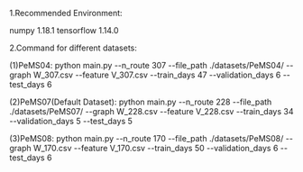 

1.Recommended Environment:

numpy 1.18.1
tensorflow 1.14.0


2.Command for different datasets:

(1)PeMS04:
python main.py --n_route 307 --file_path ./datasets/PeMS04/ --graph W_307.csv --feature V_307.csv --train_days 47 --validation_days 6 --test_days 6

(2)PeMS07(Default Dataset):
python main.py --n_route 228 --file_path ./datasets/PeMS07/ --graph W_228.csv --feature V_228.csv --train_days 34 --validation_days 5 --test_days 5

(3)PeMS08:
python main.py --n_route 170 --file_path ./datasets/PeMS08/ --graph W_170.csv --feature V_170.csv --train_days 50 --validation_days 6 --test_days 6
